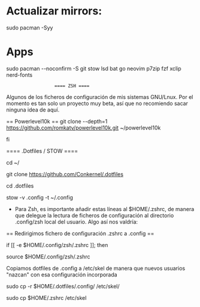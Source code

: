 # Actualizar mirrors:
sudo pacman -Syy
# Apps
sudo pacman --noconfirm -S git stow lsd bat go neovim p7zip fzf xclip nerd-fonts



                      ==== ZSH ====



Algunos de los ficheros de configuración de mis sistemas GNU/Lnux. Por el momento es tan solo un proyecto muy beta, así que no recomiendo sacar ninguna idea de aquí.


== Powerlevel10k ==
git clone --depth=1 https://github.com/romkatv/powerlevel10k.git ~/powerlevel10k


fi

==== .Dotfiles / STOW ====

cd ~/

git clone https://github.com/Conkernel/.dotfiles

cd .dotfiles

stow -v .config -t ~/.config

* Para Zsh, es importante añadir estas líneas al $HOME/.zshrc, de manera que delegue la lectura de ficheros de configuración al directorio .config/zsh local del usuario. Algo así nos valdría:


==  Redirigimos fichero de configuración .zshrc a .config ==

if [[ -e $HOME/.config/zsh/.zshrc ]]; then

source $HOME/.config/zsh/.zshrc



 Copiamos dotfiles de .config a /etc/skel de manera que nuevos usuarios "nazcan" con esa configuración incorporada

sudo cp -r $HOME/.dotfiles/.config/ /etc/skel/

sudo cp $HOME/.zshrc /etc/skel
